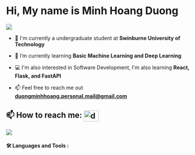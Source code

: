 <h1>
  Hi, My name is Minh Hoang Duong
</h1>
<img src="https://user-images.githubusercontent.com/73097560/115834477-dbab4500-a447-11eb-908a-139a6edaec5c.gif">

<!--Intro start-->
- 🔭 I'm currently a undergraduate student at **Swinburne University of Technology**

- 🌱 I’m currently learning **Basic Machine Learning and Deep Learning**

- 💻 I'm also interested in Software Development, I'm also learning **React, Flask, and FastAPI**

- 📫 Feel free to reach me out **duongminhhoang.personal.mail@gmail.com**
<!--Intro end-->

## 📫 How to reach me: <a href="https://ducanh0285@gmail.com" target="blank"><img align="center" src="https://img.icons8.com/color/48/000000/gmail--v2.png" alt="duongminhhoang.personal.mail@gmail.com" height="30" width="40" /> </a>

<img src="https://user-images.githubusercontent.com/73097560/115834477-dbab4500-a447-11eb-908a-139a6edaec5c.gif">

#### :hammer_and_wrench: Languages and Tools :
